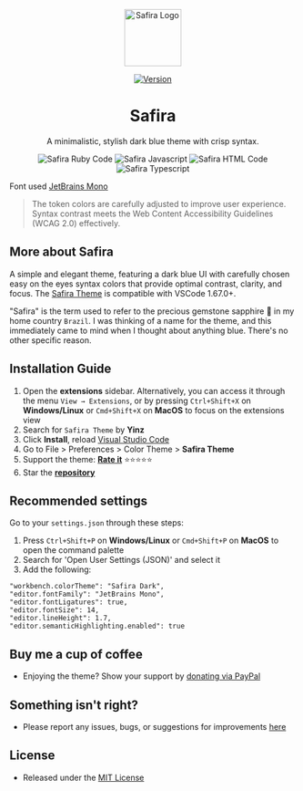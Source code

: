 <p align="center">
  <img alt="Safira Logo" src="https://imgur.com/jAW4ht2.png" width="100" alt="Safira Theme Logo" />
</p>
<div align="center">

[![Version](https://img.shields.io/visual-studio-marketplace/v/yinz.safira?style=for-the-badge&labelColor=1B2838&color=127499)](https://marketplace.visualstudio.com/items?itemName=yinz.safira)

<h1 align="center">
Safira
</h1>

<p align="center">
A minimalistic, stylish dark blue theme with crisp syntax.
</p>
</div>

<div align="center">
<img alt="Safira Ruby Code" src="https://imgur.com/ZwxN0Ot.png" />
<img alt="Safira Javascript" src="https://imgur.com/fsqfx4C.png" />
<img alt="Safira HTML Code" src="https://imgur.com/guwpzG2.png" />
<img alt="Safira Typescript" src="https://imgur.com/zLoILX9.png" />
</div>

Font used [JetBrains Mono](https://www.jetbrains.com/lp/mono/)

> The token colors are carefully adjusted to improve user experience. Syntax contrast meets the Web Content Accessibility Guidelines (WCAG 2.0) effectively.

## More about Safira

A simple and elegant theme, featuring a dark blue UI with carefully chosen easy on the eyes syntax colors that provide optimal contrast, clarity, and focus. The [Safira Theme](https://marketplace.visualstudio.com/items?itemName=yinz.safira) is compatible with VSCode 1.67.0+.

"Safira" is the term used to refer to the precious gemstone sapphire 💎 in my home country `Brazil`. I was thinking of a name for the theme, and this immediately came to mind when I thought about anything blue. There's no other specific reason.

## Installation Guide

1. Open the **extensions** sidebar. Alternatively, you can access it through the menu `View → Extensions`, or by pressing `Ctrl+Shift+X` on **Windows/Linux** or `Cmd+Shift+X` on **MacOS** to focus on the extensions view
1. Search for `Safira Theme` by **Yinz**
1. Click **Install**, reload [Visual Studio Code](https://code.visualstudio.com/)
1. Go to File > Preferences > Color Theme > **Safira Theme**
1. Support the theme: [**Rate it**](https://marketplace.visualstudio.com/items?itemName=yinz.safira) ⭐⭐⭐⭐⭐
1. Star the [**repository**](https://github.com/yinzdev/safira-vscode/stargazers)

## Recommended settings

Go to your `settings.json` through these steps:

1. Press `Ctrl+Shift+P` on **Windows/Linux** or `Cmd+Shift+P` on **MacOS** to open the command palette
1. Search for 'Open User Settings (JSON)' and select it
1. Add the following:

```
"workbench.colorTheme": "Safira Dark",
"editor.fontFamily": "JetBrains Mono",
"editor.fontLigatures": true,
"editor.fontSize": 14,
"editor.lineHeight": 1.7,
"editor.semanticHighlighting.enabled": true
```

## Buy me a cup of coffee

- Enjoying the theme? Show your support by [donating via PayPal](https://www.paypal.com/donate/?hosted_button_id=3A2E3C8T9X4QG)

## Something isn't right?

- Please report any issues, bugs, or suggestions for improvements [here](https://github.com/yinzdev/safira-vscode/issues)

## License

- Released under the [MIT License](https://github.com/yinzdev/safira-vscode/blob/main/license.md)
